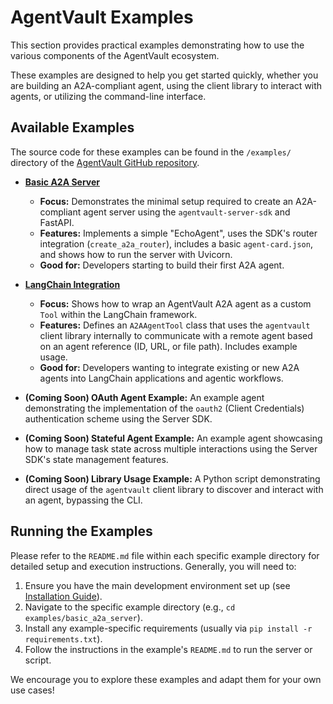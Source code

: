 # AgentVault Examples

This section provides practical examples demonstrating how to use the various components of the AgentVault ecosystem.

These examples are designed to help you get started quickly, whether you are building an A2A-compliant agent, using the client library to interact with agents, or utilizing the command-line interface.

## Available Examples

The source code for these examples can be found in the `/examples/` directory of the [AgentVault GitHub repository](https://github.com/SecureAgentTools/AgentVault/tree/main/examples).

*   **[Basic A2A Server](../../examples/basic_a2a_server/README.md)**
    *   **Focus:** Demonstrates the minimal setup required to create an A2A-compliant agent server using the `agentvault-server-sdk` and FastAPI.
    *   **Features:** Implements a simple "EchoAgent", uses the SDK's router integration (`create_a2a_router`), includes a basic `agent-card.json`, and shows how to run the server with Uvicorn.
    *   **Good for:** Developers starting to build their first A2A agent.

*   **[LangChain Integration](../../examples/langchain_integration/README.md)**
    *   **Focus:** Shows how to wrap an AgentVault A2A agent as a custom `Tool` within the LangChain framework.
    *   **Features:** Defines an `A2AAgentTool` class that uses the `agentvault` client library internally to communicate with a remote agent based on an agent reference (ID, URL, or file path). Includes example usage.
    *   **Good for:** Developers wanting to integrate existing or new A2A agents into LangChain applications and agentic workflows.

*   **(Coming Soon) OAuth Agent Example:** An example agent demonstrating the implementation of the `oauth2` (Client Credentials) authentication scheme using the Server SDK.

*   **(Coming Soon) Stateful Agent Example:** An example agent showcasing how to manage task state across multiple interactions using the Server SDK's state management features.

*   **(Coming Soon) Library Usage Example:** A Python script demonstrating direct usage of the `agentvault` client library to discover and interact with an agent, bypassing the CLI.

## Running the Examples

Please refer to the `README.md` file within each specific example directory for detailed setup and execution instructions. Generally, you will need to:

1.  Ensure you have the main development environment set up (see [Installation Guide](installation.md)).
2.  Navigate to the specific example directory (e.g., `cd examples/basic_a2a_server`).
3.  Install any example-specific requirements (usually via `pip install -r requirements.txt`).
4.  Follow the instructions in the example's `README.md` to run the server or script.

We encourage you to explore these examples and adapt them for your own use cases!
